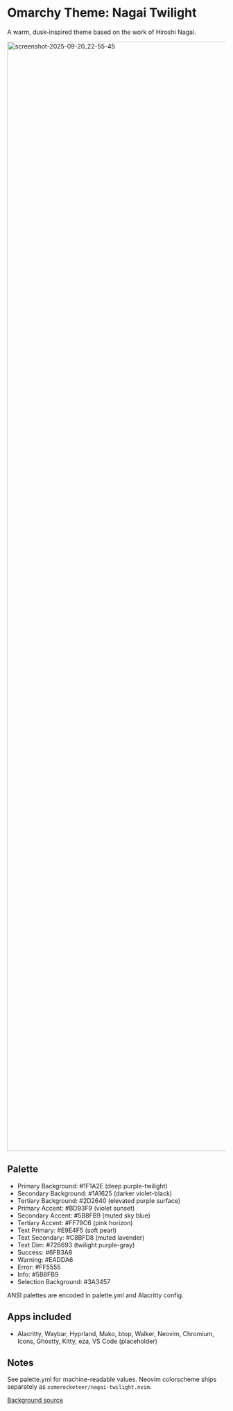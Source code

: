 # Omarchy Theme: Nagai Twilight

A warm, dusk-inspired theme based on the work of Hiroshi Nagai.

<img width="3840" height="2560" alt="screenshot-2025-09-20_22-55-45" src="https://github.com/user-attachments/assets/b7ee027c-511a-4915-917b-015cc7edaba4" />

## Palette
- Primary Background:   #1F1A2E (deep purple-twilight)
- Secondary Background: #1A1625 (darker violet-black)
- Tertiary Background:  #2D2640 (elevated purple surface)
- Primary Accent:       #BD93F9 (violet sunset)
- Secondary Accent:     #5B8FB9 (muted sky blue)
- Tertiary Accent:      #FF79C6 (pink horizon)
- Text Primary:         #E9E4F5 (soft pearl)
- Text Secondary:       #C8BFD8 (muted lavender)
- Text Dim:             #726693 (twilight purple-gray)
- Success:              #6FB3A8
- Warning:              #EADDA6
- Error:                #FF5555
- Info:                 #5B8FB9
- Selection Background: #3A3457

ANSI palettes are encoded in palette.yml and Alacritty config.

## Apps included
- Alacritty, Waybar, Hyprland, Mako, btop, Walker, Neovim, Chromium, Icons, Ghostty, Kitty, eza, VS Code (placeholder)

## Notes
See palette.yml for machine-readable values.
Neovim colorscheme ships separately as `somerocketeer/nagai-twilight.nvim`.

[Background source](https://www.reddit.com/r/wallpaper/comments/14v0vis/pacific_breeze_2_by_hiroshi_nagai_3840x2160/) 
